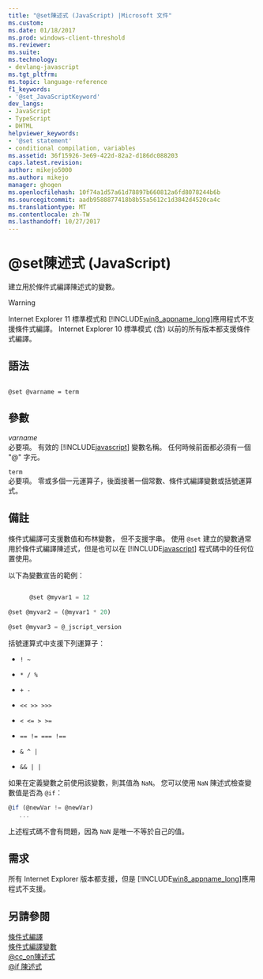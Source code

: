 ```yaml
---
title: "@set陳述式 (JavaScript) |Microsoft 文件"
ms.custom: 
ms.date: 01/18/2017
ms.prod: windows-client-threshold
ms.reviewer: 
ms.suite: 
ms.technology:
- devlang-javascript
ms.tgt_pltfrm: 
ms.topic: language-reference
f1_keywords:
- '@set_JavaScriptKeyword'
dev_langs:
- JavaScript
- TypeScript
- DHTML
helpviewer_keywords:
- '@set statement'
- conditional compilation, variables
ms.assetid: 36f15926-3e69-422d-82a2-d186dc088203
caps.latest.revision: 
author: mikejo5000
ms.author: mikejo
manager: ghogen
ms.openlocfilehash: 10f74a1d57a61d78897b660812a6fd8078244b6b
ms.sourcegitcommit: aadb9588877418b8b55a5612c1d3842d4520ca4c
ms.translationtype: MT
ms.contentlocale: zh-TW
ms.lasthandoff: 10/27/2017
---
```

# <a name="set-statement-javascript"></a>@set陳述式 (JavaScript)
建立用於條件式編譯陳述式的變數。  
  
> [!WARNING]
>  Internet Explorer 11 標準模式和 [!INCLUDE[win8_appname_long](../../javascript/includes/win8-appname-long-md.md)]應用程式不支援條件式編譯。 Internet Explorer 10 標準模式 (含) 以前的所有版本都支援條件式編譯。  
  
## <a name="syntax"></a>語法  
  
```  
  
@set @varname = term   
```  
  
## <a name="parameters"></a>參數  
 *varname*  
 必要項。 有效的 [!INCLUDE[javascript](../../javascript/includes/javascript-md.md)] 變數名稱。 任何時候前面都必須有一個 "@" 字元。  
  
 `term`  
 必要項。 零或多個一元運算子，後面接著一個常數、條件式編譯變數或括號運算式。  
  
## <a name="remarks"></a>備註  
 條件式編譯可支援數值和布林變數， 但不支援字串。 使用 `@set` 建立的變數通常用於條件式編譯陳述式，但是也可以在 [!INCLUDE[javascript](../../javascript/includes/javascript-md.md)] 程式碼中的任何位置使用。  
  
 以下為變數宣告的範例：  
  
```JavaScript  
  
      @set @myvar1 = 12  
  
@set @myvar2 = (@myvar1 * 20)  
  
@set @myvar3 = @_jscript_version  
```  
  
 括號運算式中支援下列運算子：  
  
-   `! ~`  
  
-   `* / %`  
  
-   `+ -`  
  
-   `<< >> >>>`  
  
-   `< <= > >=`  
  
-   `== != === !==`  
  
-   `& ^ |`  
  
-   `&& | |`  
  
 如果在定義變數之前使用該變數，則其值為 `NaN`。 您可以使用 `NaN` 陳述式檢查變數值是否為 `@if`：  
  
```JavaScript  
@if (@newVar != @newVar)  
   ...  
```  
  
 上述程式碼不會有問題，因為 `NaN` 是唯一不等於自己的值。  
  
## <a name="requirements"></a>需求  
 所有 Internet Explorer 版本都支援，但是 [!INCLUDE[win8_appname_long](../../javascript/includes/win8-appname-long-md.md)]應用程式不支援。  
  
## <a name="see-also"></a>另請參閱  
 [條件式編譯](../../javascript/advanced/conditional-compilation-javascript.md)   
 [條件式編譯變數](../../javascript/advanced/conditional-compilation-variables-javascript.md)   
 [@cc_on陳述式](../../javascript/reference/at-cc-on-statement-javascript.md)   
 [@if 陳述式](../../javascript/reference/at-if-statement-javascript.md)